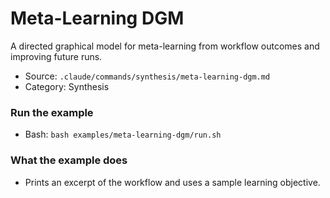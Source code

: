 # Meta-Learning DGM

A directed graphical model for meta-learning from workflow outcomes and improving future runs.

- Source: `.claude/commands/synthesis/meta-learning-dgm.md`
- Category: Synthesis

### Run the example
- Bash: `bash examples/meta-learning-dgm/run.sh`

### What the example does
- Prints an excerpt of the workflow and uses a sample learning objective.